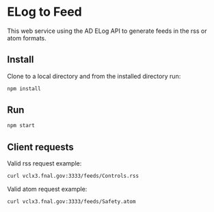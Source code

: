 # ELog to Feed

This web service using the AD ELog API to generate feeds in the rss or atom formats.

## Install

Clone to a local directory and from the installed directory run:
```javascript
npm install
```

## Run

```javascript
npm start
```

## Client requests

Valid rss request example:
```bash
curl vclx3.fnal.gov:3333/feeds/Controls.rss
```

Valid atom request example:
```bash
curl vclx3.fnal.gov:3333/feeds/Safety.atom
```
